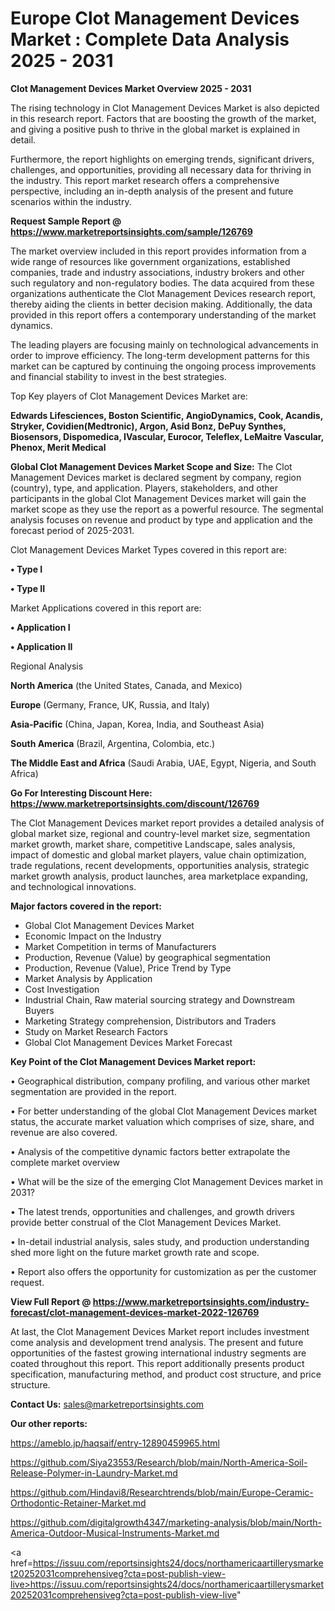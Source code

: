 # Europe Clot Management Devices Market : Complete Data Analysis 2025 - 2031

<Strong> Clot Management Devices Market Overview 2025 - 2031</strong>

The rising technology in Clot Management Devices Market is also depicted in this research report. Factors that are boosting the growth of the market, and giving a positive push to thrive in the global market is explained in detail.

Furthermore, the report highlights on emerging trends, significant drivers, challenges, and opportunities, providing all necessary data for thriving in the industry. This report market research offers a comprehensive perspective, including an in-depth analysis of the present and future scenarios within the industry.

<strong>Request Sample Report @ <a href=https://www.marketreportsinsights.com/sample/126769>https://www.marketreportsinsights.com/sample/126769</a></strong>

The market overview included in this report provides information from a wide range of resources like government organizations, established companies, trade and industry associations, industry brokers and other such regulatory and non-regulatory bodies. The data acquired from these organizations authenticate the Clot Management Devices research report, thereby aiding the clients in better decision making. Additionally, the data provided in this report offers a contemporary understanding of the market dynamics.

The leading players are focusing mainly on technological advancements in order to improve efficiency. The long-term development patterns for this market can be captured by continuing the ongoing process improvements and financial stability to invest in the best strategies.

Top Key players of Clot Management Devices Market are:

<strong>Edwards Lifesciences, Boston Scientific, AngioDynamics, Cook, Acandis, Stryker, Covidien(Medtronic), Argon, Asid Bonz, DePuy Synthes, Biosensors, Dispomedica, IVascular, Eurocor, Teleflex, LeMaitre Vascular, Phenox, Merit Medical</strong>

<strong><b>Global Clot Management Devices Market Scope and Size:</b></strong>
The Clot Management Devices market is declared segment by company, region (country), type, and application. Players, stakeholders, and other participants in the global Clot Management Devices market will gain the market scope as they use the report as a powerful resource. The segmental analysis focuses on revenue and product by type and application and the forecast period of 2025-2031.

Clot Management Devices Market Types covered in this report are:

<strong>• Type I

• Type II</strong>

Market Applications covered in this report are:

<strong>• Application I

• Application II</strong> 

Regional Analysis

<strong>North America</strong> (the United States, Canada, and Mexico)

<strong>Europe</strong> (Germany, France, UK, Russia, and Italy)

<strong>Asia-Pacific</strong> (China, Japan, Korea, India, and Southeast Asia)

<strong>South America</strong> (Brazil, Argentina, Colombia, etc.)

<strong>The Middle East and Africa</strong> (Saudi Arabia, UAE, Egypt, Nigeria, and South Africa)

<strong>Go For Interesting Discount Here: <a href=https://www.marketreportsinsights.com/discount/126769>https://www.marketreportsinsights.com/discount/126769</a></strong>

The Clot Management Devices market report provides a detailed analysis of global market size, regional and country-level market size, segmentation market growth, market share, competitive Landscape, sales analysis, impact of domestic and global market players, value chain optimization, trade regulations, recent developments, opportunities analysis, strategic market growth analysis, product launches, area marketplace expanding, and technological innovations.

<strong><b>Major factors covered in the report:</b></strong>
<ul>
  <li>Global Clot Management Devices Market </li>
  <li>Economic Impact on the Industry</li>
  <li>Market Competition in terms of Manufacturers</li>
  <li>Production, Revenue (Value) by geographical segmentation</li>
  <li>Production, Revenue (Value), Price Trend by Type</li>
  <li>Market Analysis by Application</li>
  <li>Cost Investigation</li>
  <li>Industrial Chain, Raw material sourcing strategy and Downstream Buyers</li>
  <li>Marketing Strategy comprehension, Distributors and Traders</li>
  <li>Study on Market Research Factors</li>
  <li>Global Clot Management Devices Market Forecast</li>
</ul>

<strong><b>Key Point of the Clot Management Devices Market report:</b></strong>

• Geographical distribution, company profiling, and various other market segmentation are provided in the report.

• For better understanding of the global Clot Management Devices market status, the accurate market valuation which comprises of size, share, and revenue are also covered.

• Analysis of the competitive dynamic factors better extrapolate the complete market overview

• What will be the size of the emerging Clot Management Devices market in 2031?

• The latest trends, opportunities and challenges, and growth drivers provide better construal of the Clot Management Devices Market.

• In-detail industrial analysis, sales study, and production understanding shed more light on the future market growth rate and scope.

• Report also offers the opportunity for customization as per the customer request.

<strong><b>View Full Report @ <a href=https://www.marketreportsinsights.com/industry-forecast/clot-management-devices-market-2022-126769>https://www.marketreportsinsights.com/industry-forecast/clot-management-devices-market-2022-126769</a></b></strong>


At last, the Clot Management Devices Market report includes investment come analysis and development trend analysis. The present and future opportunities of the fastest growing international industry segments are coated throughout this report. This report additionally presents product specification, manufacturing method, and product cost structure, and price structure.

<strong>Contact Us:</strong>
sales@marketreportsinsights.com

<strong>Our other reports:</strong>

<a href=https://ameblo.jp/haqsaif/entry-12890459965.html>https://ameblo.jp/haqsaif/entry-12890459965.html</a>

<a href=https://github.com/Siya23553/Research/blob/main/North-America-Soil-Release-Polymer-in-Laundry-Market.md>https://github.com/Siya23553/Research/blob/main/North-America-Soil-Release-Polymer-in-Laundry-Market.md</a>

<a href=https://github.com/Hindavi8/Researchtrends/blob/main/Europe-Ceramic-Orthodontic-Retainer-Market.md>https://github.com/Hindavi8/Researchtrends/blob/main/Europe-Ceramic-Orthodontic-Retainer-Market.md</a>

<a href=https://github.com/digitalgrowth4347/marketing-analysis/blob/main/North-America-Outdoor-Musical-Instruments-Market.md>https://github.com/digitalgrowth4347/marketing-analysis/blob/main/North-America-Outdoor-Musical-Instruments-Market.md</a>

<a href=https://issuu.com/reportsinsights24/docs/northamericaartillerysmarket20252031comprehensiveg?cta=post-publish-view-live>https://issuu.com/reportsinsights24/docs/northamericaartillerysmarket20252031comprehensiveg?cta=post-publish-view-live</a>"
